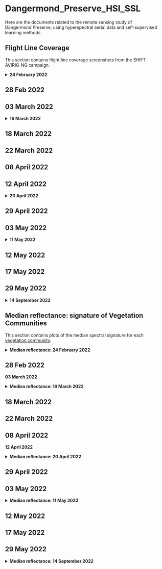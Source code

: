 # Dangermond_Preserve_HSI_SSL
Here are the documents related to the remote sensing study of Dangermond Preserve, using hyperspectral aerial data and self-supervised learning methods.

## Flight Line Coverage

This section contains flight line coverage screenshots from the SHIFT AVIRIG-NG campaign.

<details>
  <summary><b>24 February 2022</b></summary>
  <img src="https://github.com/jacabenga/Dangermond_Preserve_HSI_SSL/raw/main/flight_line_coverage/february_24.PNG" width="80%">
</details>

**28 Feb 2022**  
---

**03 March 2022**  
---

<details>
  <summary><b>16 March 2022</b></summary>
  <img src="https://github.com/jacabenga/Dangermond_Preserve_HSI_SSL/raw/main/flight_line_coverage/march_16.PNG" width="80%">
</details>

**18 March 2022**  
---

**22 March 2022**  
---

**08 April 2022**  
---

**12 April 2022**  
---

<details>
  <summary><b>20 April 2022</b></summary>
  <img src="https://github.com/jacabenga/Dangermond_Preserve_HSI_SSL/raw/main/flight_line_coverage/april_20.PNG" width="80%">
</details>

**29 April 2022**  
---


**03 May 2022**  
---

<details>
  <summary><b>11 May 2022</b></summary>
  <img src="https://github.com/jacabenga/Dangermond_Preserve_HSI_SSL/raw/main/flight_line_coverage/may_11.PNG" width="80%">
</details>


**12 May 2022**  
---

**17 May 2022**  
---

**29 May 2022**  
---


<details>
  <summary><b>14 September 2022</b></summary>
  <img src="https://github.com/jacabenga/Dangermond_Preserve_HSI_SSL/raw/main/flight_line_coverage/september_14.PNG" width="80%">
</details>


## Median reflectance: signature of Vegetation Communities

This section contains plots of the median spectral signature for each [vegetation community](https://jacabenga.github.io/Dangermond_Preserve_HSI_SSL/#7/34.510/-120.422).


<details>
  <summary><b> Median reflectance: 24 February 2022</b></summary>
  <img src="https://github.com/jacabenga/Dangermond_Preserve_HSI_SSL/raw/main/spectral_median_reflectance/02feb_24/median_reflectance_2022_02_24_strip_A.png" width="80%">
  <img src="https://github.com/jacabenga/Dangermond_Preserve_HSI_SSL/raw/main/spectral_median_reflectance/02feb_24/median_reflectance_2022_02_24_strip_B.png" width="80%">
  <img src="https://github.com/jacabenga/Dangermond_Preserve_HSI_SSL/raw/main/spectral_median_reflectance/02feb_24/median_reflectance_2022_02_24_strip_C.png" width="80%">
</details>

**28 Feb 2022**  
---

**03 March 2022**  

<details>
  <summary><b> Median reflectance: 16 March 2022</b></summary>
  <img src="https://github.com/jacabenga/Dangermond_Preserve_HSI_SSL/raw/main/spectral_median_reflectance/03march_16/median_reflectance_2022_03_16_strip_A.png" width="80%">
  <img src="https://github.com/jacabenga/Dangermond_Preserve_HSI_SSL/raw/main/spectral_median_reflectance/03march_16/median_reflectance_2022_03_16_strip_B.png" width="80%">
  <img src="https://github.com/jacabenga/Dangermond_Preserve_HSI_SSL/raw/main/spectral_median_reflectance/03march_16/median_reflectance_2022_03_16_strip_C.png" width="80%">
</details>


**18 March 2022**  
---

**22 March 2022**  
---

**08 April 2022**  
---

**12 April 2022**  

<details>
  <summary><b> Median reflectance: 20 April 2022</b></summary>
  <img src="https://github.com/jacabenga/Dangermond_Preserve_HSI_SSL/raw/main/spectral_median_reflectance/04april_20/median_reflectance_2022_04_20_strip_A.png" width="80%">
  <img src="https://github.com/jacabenga/Dangermond_Preserve_HSI_SSL/raw/main/spectral_median_reflectance/04april_20/median_reflectance_2022_04_20_strip_B.png" width="80%">
  <img src="https://github.com/jacabenga/Dangermond_Preserve_HSI_SSL/raw/main/spectral_median_reflectance/04april_20/median_reflectance_2022_04_20_strip_C.png" width="80%">
</details>


**29 April 2022**  
---


**03 May 2022**  
---

<details>
  <summary><b> Median reflectance: 11 May 2022</b></summary>
  <img src="https://github.com/jacabenga/Dangermond_Preserve_HSI_SSL/raw/main/spectral_median_reflectance/05may_11/median_reflectance_2022_05_11_strip_A.png" width="80%">
  <img src="https://github.com/jacabenga/Dangermond_Preserve_HSI_SSL/raw/main/spectral_median_reflectance/05may_11/median_reflectance_2022_05_11_strip_B.png" width="80%">
  <img src="https://github.com/jacabenga/Dangermond_Preserve_HSI_SSL/raw/main/spectral_median_reflectance/05may_11/median_reflectance_2022_05_11_strip_C.png" width="80%">
</details>



**12 May 2022**  
---

**17 May 2022**  
---

**29 May 2022**  
---

<details>
  <summary><b> Median reflectance: 14 September 2022</b></summary>
  <img src="https://github.com/jacabenga/Dangermond_Preserve_HSI_SSL/raw/main/spectral_median_reflectance/09sept_14/median_reflectance_2022_09_14_strip_A.png" width="80%">
  <img src="https://github.com/jacabenga/Dangermond_Preserve_HSI_SSL/raw/main/spectral_median_reflectance/09sept_14/median_reflectance_2022_09_14_strip_B.png" width="80%">
  <img src="https://github.com/jacabenga/Dangermond_Preserve_HSI_SSL/raw/main/spectral_median_reflectance/09sept_14/median_reflectance_2022_09_14_strip_C.png" width="80%">
</details>



